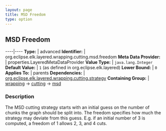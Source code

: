```yaml
---
layout: page
title: MSD Freedom
type: option
---
```

## MSD Freedom

----|----
**Type:** | advanced
**Identifier:** | org.eclipse.elk.layered.wrapping.cutting.msd.freedom
**Meta Data Provider:** | properties.LayeredMetaDataProvider
**Value Type:** | `java.lang.Integer`
**Default Value:** | `1` (as defined in org.eclipse.elk.layered)
**Lower Bound:** | `0`
**Applies To:** | parents
**Dependencies:** | [org.eclipse.elk.layered.wrapping.cutting.strategy](org-eclipse-elk-layered-wrapping-cutting-strategy)
**Containing Group:** | [wrapping](org-eclipse-elk-layered-wrapping) -> [cutting](org-eclipse-elk-layered-wrapping-cutting) -> [msd](org-eclipse-elk-layered-wrapping-cutting-msd)

### Description

The MSD cutting strategy starts with an initial guess on the number of chunks the graph should be split into. The freedom specifies how much the strategy may deviate from this guess. E.g. if an initial number of 3 is computed, a freedom of 1 allows 2, 3, and 4 cuts.
